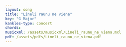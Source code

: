 ```yaml
---
layout: song
title: "Lineli raunu ne viena"
key: "G Major"
kankles-type: concert
chords:
musicxml: /assets/musicxml/Lineli_raunu_ne_viena.mxl
pdf: /assets/pdfs/Lineli_raunu_ne_viena.pdf
---
```

